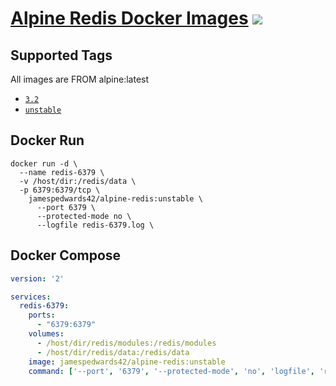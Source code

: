 # [Alpine Redis Docker Images](https://hub.docker.com/r/jamespedwards42/alpine-redis/) [![](https://images.microbadger.com/badges/image/jamespedwards42/alpine-redis.svg)](https://microbadger.com/images/jamespedwards42/alpine-redis "microbadger.com")

## Supported Tags
All images are FROM alpine:latest
* [`3.2`](https://github.com/jamespedwards42/alpine-redis/blob/master/3.2/Dockerfile)
* [`unstable`](https://github.com/jamespedwards42/alpine-redis/blob/master/unstable/Dockerfile)

## Docker Run
```shell
docker run -d \
  --name redis-6379 \
  -v /host/dir:/redis/data \
  -p 6379:6379/tcp \
    jamespedwards42/alpine-redis:unstable \
      --port 6379 \
      --protected-mode no \
      --logfile redis-6379.log \
```

## Docker Compose
```yaml
version: '2'

services:
  redis-6379:
    ports:
      - "6379:6379"
    volumes:
      - /host/dir/redis/modules:/redis/modules
      - /host/dir/redis/data:/redis/data
    image: jamespedwards42/alpine-redis:unstable
    command: ['--port', '6379', '--protected-mode', 'no', 'logfile', 'redis-6379.log']
```
